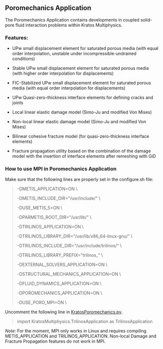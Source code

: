 ## Poromechanics Application

The Poromechanics Application contains developments in coupled solid-pore fluid interaction problems within Kratos Multiphysics.

### Features:

- UPw small displacement element for saturated porous media (with
equal order interpolation, unstable under incompressible-undrained
conditions)

- Stable UPw small displacement element for saturated porous media
(with higher order interpolation for displacements)

- FIC-Stabilized UPw small displacement element for saturated porous media
(with equal order interpolation for displacements)

- UPw Quasi-zero-thickness interface elements for defining cracks and
joints

- Local linear elastic damage model (Simo-Ju and modified Von Mises)

- Non-local linear elastic damage model (Simo-Ju and modified Von
Mises)

- Bilinear cohesive fracture model (for quasi-zero-thickness interface elements)

- Fracture propagation utility based on the combination of the
damage model with the insertion of interface elements after remeshing
with GiD


### How to use MPI in Poromechanics Application

Make sure that the following lines are properly set in the configure.sh file:

> -DMETIS_APPLICATION=ON \\
>
> -DMETIS_INCLUDE_DIR="/usr/include/" \\
>
> -DUSE_METIS_5=ON \\
>
> -DPARMETIS_ROOT_DIR="/usr/lib/" \\
>
> -DTRILINOS_APPLICATION=ON \\
>
> -DTRILINOS_LIBRARY_DIR="/usr/lib/x86_64-linux-gnu/" \\
>
> -DTRILINOS_INCLUDE_DIR="/usr/include/trilinos/" \\
>
> -DTRILINOS_LIBRARY_PREFIX="trilinos_" \\
>
> -DEXTERNAL_SOLVERS_APPLICATION=ON \\
>
> -DSTRUCTURAL_MECHANICS_APPLICATION=ON \\
>
> -DFLUID_DYNAMICS_APPLICATION=ON \\
>
> -DPOROMECHANICS_APPLICATION=ON \\
>
> -DUSE_PORO_MPI=ON \\

Uncomment the following line in
[KratosPoromechanics.py](https://github.com/KratosMultiphysics/Kratos/blob/master/applications/PoromechanicsApplication/custom_problemtype/Poromechanics_Application.gid/KratosPoromechanics.py).

> import KratosMultiphysics.TrilinosApplication as TrilinosApplication

*Note*: For the moment, MPI only works in Linux and requires compiling METIS_APPLICATION and TRILINOS_APPLICATION. Non-local Damage and Fracture Propagation features do not work in MPI.
